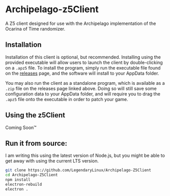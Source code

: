 # Archipelago-z5Client
A Z5 client designed for use with the Archipelago implementation of the Ocarina of Time randomizer.

## Installation
Installation of this client is optional, but recommended. Installing using the provided executable will allow
users to launch the client by double-clicking on a `.apz5` file. To install the program, simply run the executable
file found on the [releases](https://github.com/LegendaryLinux/Archipelago-Z5Client/releases) page, and the software
will install to your AppData folder.

You may also run the client as a standalone program, which is available as a `.zip` file on the releases page
linked above. Doing so will still save some configuration data to your AppData folder, and will require you
to drag the `.apz5` file onto the executable in order to patch your game.

## Using the z5Client
Coming Soon™

## Run it from source:
I am writing this using the latest version of Node.js, but you might be able to get away with using the current LTS version.
```bash
git clone https://github.com/LegendaryLinux/Archipelago-Z5Client
cd Archipelago-Z5Client
npm install
electron-rebuild
electron .
```
